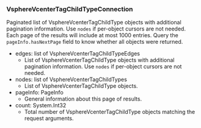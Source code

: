 ### VsphereVcenterTagChildTypeConnection
Paginated list of VsphereVcenterTagChildType objects with additional pagination information. Use `nodes` if per-object cursors are not needed. Each page of the results will include at most 1000 entries. Query the `pageInfo.hasNextPage` field to know whether all objects were returned.

- edges: list of VsphereVcenterTagChildTypeEdges
  - List of VsphereVcenterTagChildType objects with additional pagination information. Use `nodes` if per-object cursors are not needed.
- nodes: list of VsphereVcenterTagChildTypes
  - List of VsphereVcenterTagChildType objects.
- pageInfo: PageInfo
  - General information about this page of results.
- count: System.Int32
  - Total number of VsphereVcenterTagChildType objects matching the request arguments.
